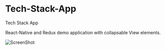 # Tech-Stack-App
Tech Stack App

React-Native and Redux demo application with collapsable View elements.

![ScreenShot]("https://raw.github.com/vborbely/Tech-Stack-App/master/Tech-Stack-App.png?raw=true" "App screenshot")
